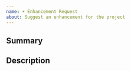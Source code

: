 ```yaml
---
name: ☀️ Enhancement Request
about: Suggest an enhancement for the project
---
```


<!--
Please title your issue in the following format:
☀️ Enhancement: [short description of the enhancement]

General Instructions:
- Remember to remove these comments before submitting the issue.
-->

## Summary

<!-- A clear and concise description of what the enhancement is. -->

## Description

<!-- Describe the enhancement in more detail. -->
